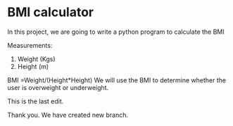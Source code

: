 # BMI calculator
In this project, we are going to write a python program to calculate the BMI

Measurements:
1. Weight (Kgs)
2. Height (m)

BMI =Weight/(Height*Height)
We will use the BMI to determine whether the user is overweight or underweight.

This is the last edit.

Thank you.
We have created new branch.
